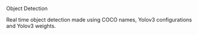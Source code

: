 Object Detection

Real time object detection made using COCO names, Yolov3 configurations and Yolov3 weights.
